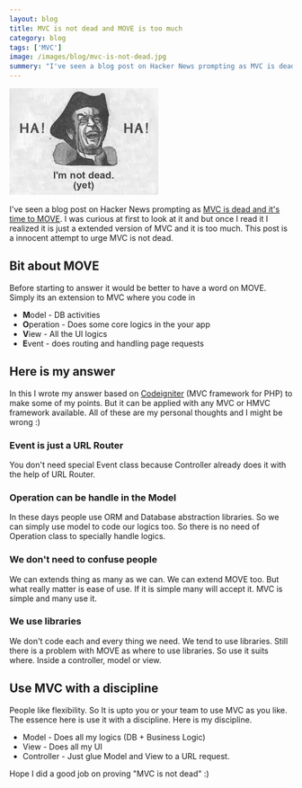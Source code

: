 ```yaml
---
layout: blog
title: MVC is not dead and MOVE is too much
category: blog
tags: ['MVC']
image: /images/blog/mvc-is-not-dead.jpg
summery: "I've seen a blog post on Hacker News prompting as MVC is dead and it's time to MOVE. <br>I was curious at first to look at it and but once I read it I realized it is just a extended version of MVC. And it is too much. <br>This post is a innocent attempt to urge MVC is not dead"
---
```


![MVC is not dead](/images/blog/mvc-is-not-dead.jpg)

I've seen a blog post on Hacker News prompting as [MVC is dead and it's time to MOVE](http://cirw.in/blog/time-to-move-on). I was curious at first to look at it and but once I read it I realized it is just a extended version of MVC and it is too much. This post is a innocent attempt to urge MVC is not dead.

## Bit about MOVE
Before starting to answer it would be better to have a word on MOVE. Simply its an extension to MVC where you code in

* **M**odel - DB activities
* **O**peration - Does some core logics in the your app
* **V**iew - All the UI logics
* **E**vent - does routing and handling page requests

## Here is my answer
In this I wrote my answer based on [Codeigniter](http://codeigniter.com) (MVC framework for PHP) to make some of my points. But it can be applied with any MVC or HMVC framework available. All of these are my personal thoughts and I might be wrong :)

### Event is just a URL Router
You don't need special Event class because Controller already does it with the help of URL Router. 

### Operation can be handle in the Model
In these days people use ORM and Database abstraction libraries. So we can simply use model to code our logics too. So there is no need of Operation class to specially handle logics. 

### We don't need to confuse people
We can extends thing as many as we can. We can extend MOVE too. But what really matter is ease of use. If it is simple many will accept it. MVC is simple and many use it.

### We use libraries
We don't code each and every thing we need. We tend to use libraries. Still there is a problem with MOVE as where to use libraries. So use it suits where. Inside a controller, model or view.


## Use MVC with a discipline

People like flexibility. So It is upto you or your team to use MVC as you like. The essence here is use it with a discipline. Here is my discipline. 

* Model - Does all my logics (DB + Business Logic)
* View - Does all my UI
* Controller - Just glue Model and View to a URL request.

Hope I did a good job on proving "MVC is not dead" :)








